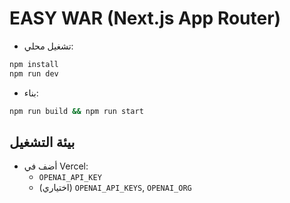 # EASY WAR (Next.js App Router)

- تشغيل محلي:
```bash
npm install
npm run dev
```
- بناء:
```bash
npm run build && npm run start
```

## بيئة التشغيل
- أضف في Vercel:
  - `OPENAI_API_KEY`
  - (اختياري) `OPENAI_API_KEYS`, `OPENAI_ORG`
